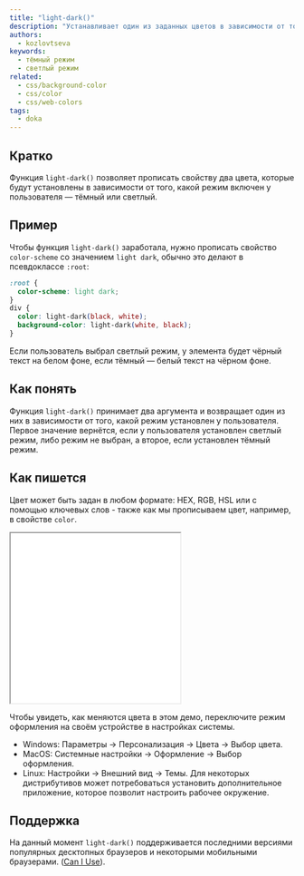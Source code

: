 ```yaml
---
title: "light-dark()"
description: "Устанавливает один из заданных цветов в зависимости от того, какой режим оформления выбран у пользователя."
authors:
  - kozlovtseva
keywords:
  - тёмный режим
  - светлый режим
related:
  - css/background-color
  - css/color
  - css/web-colors
tags:
  - doka
---
```


## Кратко

Функция `light-dark()` позволяет прописать свойству два цвета, которые будут установлены в зависимости от того, какой режим включен у пользователя — тёмный или светлый.

## Пример

Чтобы функция `light-dark()` заработала, нужно прописать свойство `color-scheme` со значением `light dark`, обычно это делают в псевдоклассе `:root`:

```css
:root {
  color-scheme: light dark;
}
div {
  color: light-dark(black, white);
  background-color: light-dark(white, black);
}
```

Если пользователь выбрал светлый режим, у элемента будет чёрный текст на белом фоне, если тёмный — белый текст на чёрном фоне.

## Как понять
Функция `light-dark()` принимает два аргумента и возвращает один из них в зависимости от того, какой режим установлен у пользователя. Первое значение вернётся, если у пользователя установлен светлый режим, либо режим не выбран, а второе, если установлен тёмный режим.

## Как пишется
Цвет может быть задан в любом формате: HEX, RGB, HSL или с помощью ключевых слов - также как мы прописываем цвет, например, в свойстве `color`.

<iframe title="Изменение цвета" src="demos/light-dark/" height="300"></iframe>

Чтобы увидеть, как меняются цвета в этом демо, переключите режим оформления на своём устройстве в настройках системы.

- Windows: Параметры → Персонализация → Цвета → Выбор цвета.
- MacOS: Системные настройки → Оформление → Выбор оформления.
- Linux: Настройки → Внешний вид → Темы. Для некоторых дистрибутивов может потребоваться установить дополнительное приложение, которое позволит настроить рабочее окружение.

## Поддержка

На данный момент `light-dark()` поддерживается последними версиями популярных десктопных браузеров и некоторыми мобильными браузерами. ([Can I Use](https://caniuse.com/light-dark)).
